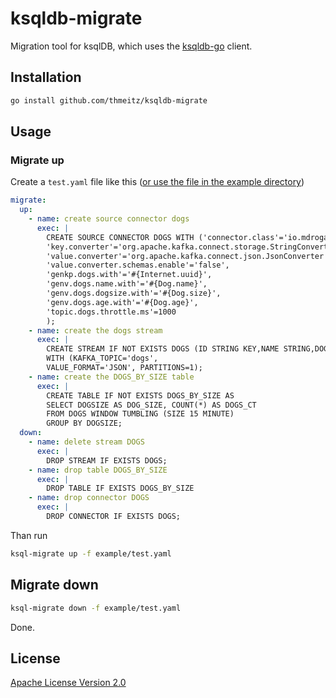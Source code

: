 # ksqldb-migrate

Migration tool for ksqlDB, which uses the [ksqldb-go](https://github.com/thmeitz/ksqldb-go) client.

## Installation

```bash
go install github.com/thmeitz/ksqldb-migrate
```

## Usage

### Migrate up

Create a `test.yaml` file like this ([or use the file in the example directory](examples/test.yaml))

```yaml
migrate:
  up:
    - name: create source connector dogs
      exec: |
        CREATE SOURCE CONNECTOR DOGS WITH ('connector.class'='io.mdrogalis.voluble.VolubleSourceConnector',
        'key.converter'='org.apache.kafka.connect.storage.StringConverter',
        'value.converter'='org.apache.kafka.connect.json.JsonConverter',
        'value.converter.schemas.enable'='false',
        'genkp.dogs.with'='#{Internet.uuid}',
        'genv.dogs.name.with'='#{Dog.name}',
        'genv.dogs.dogsize.with'='#{Dog.size}',
        'genv.dogs.age.with'='#{Dog.age}',
        'topic.dogs.throttle.ms'=1000 
        );
    - name: create the dogs stream
      exec: |
        CREATE STREAM IF NOT EXISTS DOGS (ID STRING KEY,NAME STRING,DOGSIZE STRING, AGE STRING) 
        WITH (KAFKA_TOPIC='dogs', 
        VALUE_FORMAT='JSON', PARTITIONS=1);
    - name: create the DOGS_BY_SIZE table
      exec: |
        CREATE TABLE IF NOT EXISTS DOGS_BY_SIZE AS 
        SELECT DOGSIZE AS DOG_SIZE, COUNT(*) AS DOGS_CT 
        FROM DOGS WINDOW TUMBLING (SIZE 15 MINUTE) 
        GROUP BY DOGSIZE;
  down:
    - name: delete stream DOGS
      exec: |
        DROP STREAM IF EXISTS DOGS;
    - name: drop table DOGS_BY_SIZE
      exec: |
        DROP TABLE IF EXISTS DOGS_BY_SIZE
    - name: drop connector DOGS
      exec: |
        DROP CONNECTOR IF EXISTS DOGS;
```

Than run

```bash
ksql-migrate up -f example/test.yaml
```

## Migrate down

```bash
ksql-migrate down -f example/test.yaml
```

Done.

## License

[Apache License Version 2.0](LICENSE)
